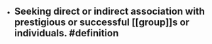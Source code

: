 - Seeking direct or indirect association with prestigious or successful [[group]]s or individuals. #definition
	-